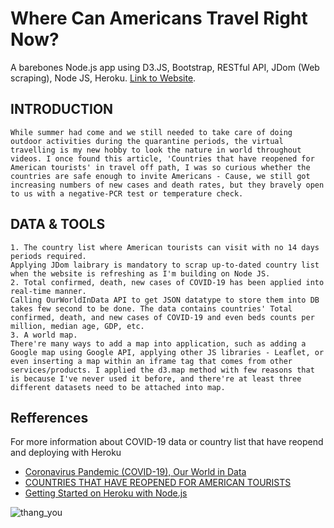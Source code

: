 # Where Can Americans Travel Right Now?

A barebones Node.js app using D3.JS, Bootstrap, RESTful API, JDom (Web scraping),  Node JS, Heroku.
[Link to Website](https://where-to-travel-now.herokuapp.com/).

## INTRODUCTION

```
While summer had come and we still needed to take care of doing outdoor activities during the quarantine periods, the virtual travelling is my new hobby to look the nature in world throughout videos. I once found this article, 'Countries that have reopened for American tourists' in travel off path, I was so curious whether the countries are safe enough to invite Americans - Cause, we still got increasing numbers of new cases and death rates, but they bravely open to us with a negative-PCR test or temperature check.
```

## DATA & TOOLS

```
1. The country list where American tourists can visit with no 14 days periods required.
Applying JDom laibrary is mandatory to scrap up-to-dated country list when the website is refreshing as I'm building on Node JS.
2. Total confirmed, death, new cases of COVID-19 has been applied into real-time manner.
Calling OurWorldInData API to get JSON datatype to store them into DB takes few second to be done. The data contains countries' Total confirmed, death, and new cases of COVID-19 and even beds counts per million, median age, GDP, etc. 
3. A world map.
There're many ways to add a map into application, such as adding a Google map using Google API, applying other JS libraries - Leaflet, or even inserting a map within an iframe tag that comes from other services/products. I applied the d3.map method with few reasons that is because I've never used it before, and there're at least three different datasets need to be attached into map.
```

## Refferences

For more information about COVID-19 data or country list that have reopend and deploying with Heroku

- [Coronavirus Pandemic (COVID-19), Our World in Data](https://ourworldindata.org/coronavirus)
- [COUNTRIES THAT HAVE REOPENED FOR AMERICAN TOURISTS](https://www.traveloffpath.com/countries-that-have-reopened-for-american-tourists/)
- [Getting Started on Heroku with Node.js](https://devcenter.heroku.com/articles/getting-started-with-nodejs)


![thang_you](https://github.com/rimhoho/where-to-travel-now/thang_you.png)
